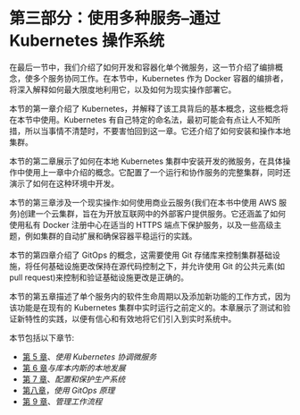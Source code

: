 # 第三部分：使用多种服务–通过 Kubernetes 操作系统

在最后一节中，我们介绍了如何开发和容器化单个微服务，这一节介绍了编排概念，使多个服务协同工作。在本节中，Kubernetes 作为 Docker 容器的编排者，将深入解释如何最大限度地利用它，以及如何为现实操作部署它。

本节的第一章介绍了 Kubernetes，并解释了该工具背后的基本概念，这些概念将在本节中使用。Kubernetes 有自己特定的命名法，最初可能会有点让人不知所措，所以当事情不清楚时，不要害怕回到这一章。它还介绍了如何安装和操作本地集群。

本节的第二章展示了如何在本地 Kubernetes 集群中安装开发的微服务，在具体操作中使用上一章中介绍的概念。它配置了一个运行和协作服务的完整集群，同时还演示了如何在这种环境中开发。

本节的第三章涉及一个现实操作:如何使用商业云服务(我们在本书中使用 AWS 服务)创建一个云集群，旨在为开放互联网中的外部客户提供服务。它还涵盖了如何使用私有 Docker 注册中心在适当的 HTTPS 端点下保护服务，以及一些高级主题，例如集群的自动扩展和确保容器平稳运行的实践。

本节的第四章介绍了 GitOps 的概念，这需要使用 Git 存储库来控制集群基础设施，将任何基础设施更改保持在源代码控制之下，并允许使用 Git 的公共元素(如 pull request)来控制和验证基础设施更改是正确的。

本节的第五章描述了单个服务内的软件生命周期以及添加新功能的工作方式，因为该功能是在现有的 Kubernetes 集群中实时运行之前定义的。本章展示了测试和验证新特性的实践，以便有信心和有效地将它们引入到实时系统中。

本节包括以下章节:

*   [第 5 章](05.html)、*使用 Kubernetes 协调微服务*
*   [第 6 章](06.html)*与库本内斯的本地发展*
*   [第 7 章](07.html)、*配置和保护生产系统*
*   [第八章](08.html)，*使用 GitOps 原理*
*   [第 9 章](09.html)、*管理工作流程*